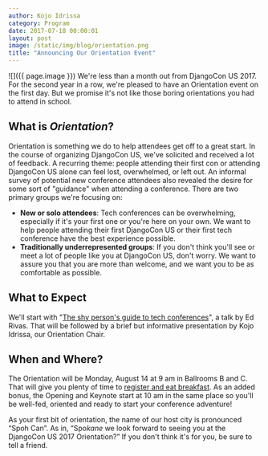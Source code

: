 ```yaml
---
author: Kojo Idrissa
category: Program
date: 2017-07-18 00:00:01
layout: post
image: /static/img/blog/orientation.png
title: "Announcing Our Orientation Event"
---
```


![]({{ page.image }})
We're less than a month out from DjangoCon US 2017. For the second year in a row, we're pleased to have an Orientation event on the first day. But we promise it's not like those boring orientations you had to attend in school.

## What is *Orientation*?
Orientation is something we do to help attendees get off to a great start. In the course of organizing DjangoCon US, we've solicited and received a lot of feedback. A recurring theme: people attending their first con or attending DjangoCon US alone can feel lost, overwhelmed, or left out. An informal survey of potential new conference attendees also revealed the desire for some sort of "guidance" when attending a conference. There are two primary groups we're focusing on:

-  **New or solo attendees**: Tech conferences can be overwhelming, especially if it's your first one or you're here on your own. We want to help people attending their first DjangoCon US or their first tech conference have the best experience possible.
-  **Traditionally underrepresented groups**: If you don't think you'll see or meet a lot of people like you at DjangoCon US, don't worry. We want to assure you that you are more than welcome, and we want you to be as comfortable as possible.

## What to Expect
 We'll start with "[The shy person's guide to tech conferences](https://2017.djangocon.us/talks/the-shy-person-s-guide-to-tech-conferences/)", a talk by Ed Rivas. That will be followed by a brief but informative presentation by Kojo Idrissa, our Orientation Chair.

## When and Where?
The Orientation will be Monday, August 14 at 9 am in Ballrooms B and C. That will give you plenty of time to [register and eat breakfast](https://2017.djangocon.us/talks/). As an added bonus, the Opening and Keynote start at 10 am in the same place so you'll be well-fed, oriented and ready to start your conference adventure!

As your first bit of orientation, the name of our host city is pronounced “Spoh Can”. As in, 
“Spo*kane* we look forward to seeing you at the DjangoCon US 2017 Orientation?” If you don't think it's for you, be sure to tell a friend.
